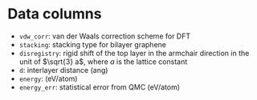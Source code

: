 # Data columns
* `vdw_corr`: van der Waals correction scheme for DFT
* `stacking`: stacking type for bilayer graphene 
* `disregistry`: rigid shift of the top layer in the armchair direction in the unit of $`\sqrt{3} a`$, where $`a`$ is the lattice constant
* `d`: interlayer distance (ang)
* `energy`: (eV/atom)
* `energy_err`: statistical error from QMC (eV/atom)

